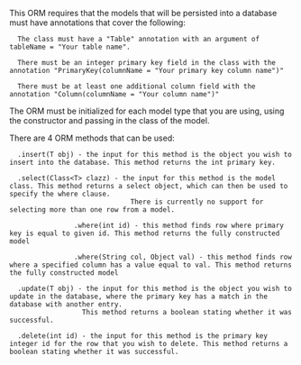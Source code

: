 This ORM requires that the models that will be persisted into a database must have annotations that cover the following:
      
      The class must have a "Table" annotation with an argument of tableName = "Your table name".
      
      There must be an integer primary key field in the class with the annotation "PrimaryKey(columnName = "Your primary key column name")"
      
      There must be at least one additional column field with the annotation "Column(columnName = "Your column name")"

  
  The ORM must be initialized for each model type that you are using, using the constructor and passing in the class of the model.
  
  There are 4 ORM methods that can be used:
      
      .insert(T obj) - the input for this method is the object you wish to insert into the database. This method returns the int primary key.
      
      .select(Class<T> clazz) - the input for this method is the model class. This method returns a select object, which can then be used to specify the where clause.
                                  There is currently no support for selecting more than one row from a model.
                   
                    .where(int id) - this method finds row where primary key is equal to given id. This method returns the fully constructed model
                    
                    .where(String col, Object val) - this method finds row where a specified column has a value equal to val. This method returns the fully constructed model
      
      .update(T obj) - the input for this method is the object you wish to update in the database, where the primary key has a match in the database with another entry.
                      This method returns a boolean stating whether it was successful.
      
      .delete(int id) - the input for this method is the primary key integer id for the row that you wish to delete. This method returns a boolean stating whether it was successful.

